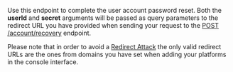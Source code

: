 Use this endpoint to complete the user account password reset. Both the **userId** and **secret** arguments will be passed as query parameters to the redirect URL you have provided when sending your request to the [POST /account/recovery](/docs/references/cloud/client-web/account#createRecovery) endpoint.

Please note that in order to avoid a [Redirect Attack](https://github.com/OWASP/CheatSheetSeries/blob/master/cheatsheets/Unvalidated_Redirects_and_Forwards_Cheat_Sheet.md) the only valid redirect URLs are the ones from domains you have set when adding your platforms in the console interface.
